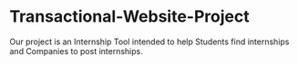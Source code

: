 # Transactional-Website-Project
Our project is an Internship Tool intended to help  Students find internships and Companies to post internships.
